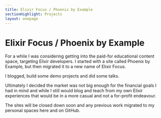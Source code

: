 ```yaml
---
title: Elixir Focus / Phoenix by Example
sectionHighlight: Projects
layout: onepage
---
```


# Elixir Focus / Phoenix by Example

For a while I was considering getting into the paid-for educational content space, targeting Elixir developers. I started with a site called Phoenix by Example, but then migrated it to a new name of Elixir Focus.

I blogged, build some demo projects and did some talks.

Ultimately I decided the market was not big enough for the financial goals I had in mind and while I still would blog and teach from my own Elixir experiences that would be in a more casual and not a for-profit endeavour. 

The sites will be closed down soon and any previous work migrated to my personal spaces here and on GitHub.
